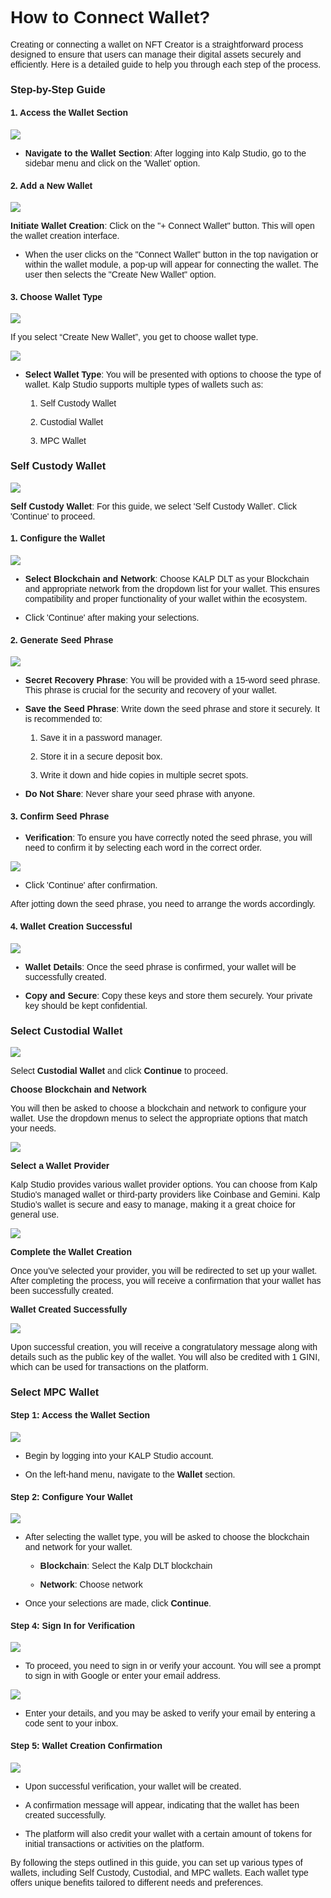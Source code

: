 <style>  body { font-family: "Source Sans 3", sans-serif!important; }</style>
<link href="https://fonts.googleapis.com/css2?family=Source+Sans+3:ital,wght@0,200..900;1,200..900&display=swap" rel="stylesheet">    
<link rel="stylesheet" href="https://fonts.googleapis.com/icon?family=Material+Icons">

# How to Connect Wallet?

Creating or connecting a wallet on NFT Creator is a straightforward process designed to ensure that users can manage their digital assets securely and efficiently. Here is a detailed guide to help you through each step of the process.

### Step-by-Step Guide

#### 1. Access the Wallet Section

![](https://doc-images-kalp-studio.s3.ap-south-1.amazonaws.com/NFT+Creator+Articles+STG/How+to+connect+wallet/cw1.png)

-   **Navigate to the Wallet Section**: After logging into Kalp Studio, go to the sidebar menu and click on the 'Wallet' option.
    

#### 2. Add a New Wallet


![](https://doc-images-kalp-studio.s3.ap-south-1.amazonaws.com/NFT+Creator+Articles+STG/How+to+connect+wallet/cw2.png)

**Initiate Wallet Creation**: Click on the "+ Connect Wallet" button. This will open the wallet creation interface.

-   When the user clicks on the "Connect Wallet" button in the top navigation or within the wallet module, a pop-up will appear for connecting the wallet. The user then selects the "Create New Wallet" option.
    

#### 3. Choose Wallet Type

![](https://doc-images-kalp-studio.s3.ap-south-1.amazonaws.com/NFT+Creator+Articles+STG/How+to+connect+wallet/cw3.png)

If you select “Create New Wallet”, you get to choose wallet type.

![](https://doc-images-kalp-studio.s3.ap-south-1.amazonaws.com/NFT+Creator+Articles+STG/How+to+connect+wallet/cw4.png)

-   **Select Wallet Type**: You will be presented with options to choose the type of wallet. Kalp Studio supports multiple types of wallets such as:
    
    1.  Self Custody Wallet
        
    2.  Custodial Wallet
        
    3.  MPC Wallet
        

### Self Custody Wallet

![](https://doc-images-kalp-studio.s3.ap-south-1.amazonaws.com/NFT+Creator+Articles+STG/How+to+connect+wallet/cw5.jpg)

**Self Custody Wallet**: For this guide, we select 'Self Custody Wallet'. Click 'Continue' to proceed.

#### 1. Configure the Wallet

![](https://doc-images-kalp-studio.s3.ap-south-1.amazonaws.com/NFT+Creator+Articles+STG/How+to+connect+wallet/cw6.jpg)

-   **Select Blockchain and Network**: Choose KALP DLT as your Blockchain and appropriate network from the dropdown list for your wallet. This ensures compatibility and proper functionality of your wallet within the ecosystem.
    
-   Click 'Continue' after making your selections.
    

#### 2. Generate Seed Phrase

![](https://doc-images-kalp-studio.s3.ap-south-1.amazonaws.com/NFT+Creator+Articles+STG/How+to+connect+wallet/cw7.png)

-   **Secret Recovery Phrase**: You will be provided with a 15-word seed phrase. This phrase is crucial for the security and recovery of your wallet.
    
-   **Save the Seed Phrase**: Write down the seed phrase and store it securely. It is recommended to:
    
    1.  Save it in a password manager.
        
    2.  Store it in a secure deposit box.
        
    3.  Write it down and hide copies in multiple secret spots.
        
-   **Do Not Share**: Never share your seed phrase with anyone.
    

#### 3. Confirm Seed Phrase

-   **Verification**: To ensure you have correctly noted the seed phrase, you will need to confirm it by selecting each word in the correct order.

![](https://doc-images-kalp-studio.s3.ap-south-1.amazonaws.com/NFT+Creator+Articles+STG/How+to+connect+wallet/cw8.png)

-   Click 'Continue' after confirmation.
    

After jotting down the seed phrase, you need to arrange the words accordingly.

#### 4. Wallet Creation Successful

![](https://doc-images-kalp-studio.s3.ap-south-1.amazonaws.com/NFT+Creator+Articles+STG/How+to+connect+wallet/cw9.jpg)

-   **Wallet Details**: Once the seed phrase is confirmed, your wallet will be successfully created.
    
-   **Copy and Secure**: Copy these keys and store them securely. Your private key should be kept confidential.
    

### Select Custodial Wallet

![](https://doc-images-kalp-studio.s3.ap-south-1.amazonaws.com/NFT+Creator+Articles+STG/How+to+connect+wallet/cw10.png)

Select **Custodial Wallet** and click **Continue** to proceed.

**Choose Blockchain and Network**

You will then be asked to choose a blockchain and network to configure your wallet. Use the dropdown menus to select the appropriate options that match your needs.


![](https://doc-images-kalp-studio.s3.ap-south-1.amazonaws.com/NFT+Creator+Articles+STG/How+to+connect+wallet/cw11.png)

**Select a Wallet Provider**

Kalp Studio provides various wallet provider options. You can choose from Kalp Studio's managed wallet or third-party providers like Coinbase and Gemini. Kalp Studio’s wallet is secure and easy to manage, making it a great choice for general use.


![](https://doc-images-kalp-studio.s3.ap-south-1.amazonaws.com/NFT+Creator+Articles+STG/How+to+connect+wallet/cw12.png)

**Complete the Wallet Creation**

Once you’ve selected your provider, you will be redirected to set up your wallet. After completing the process, you will receive a confirmation that your wallet has been successfully created.

**Wallet Created Successfully**

![](https://doc-images-kalp-studio.s3.ap-south-1.amazonaws.com/NFT+Creator+Articles+STG/How+to+connect+wallet/cw12.png)

Upon successful creation, you will receive a congratulatory message along with details such as the public key of the wallet. You will also be credited with 1 GINI, which can be used for transactions on the platform.

### Select MPC Wallet

#### Step 1: Access the Wallet Section

![](https://doc-images-kalp-studio.s3.ap-south-1.amazonaws.com/NFT+Creator+Articles+STG/How+to+connect+wallet/cw13.png)

-   Begin by logging into your KALP Studio account.
    
-   On the left-hand menu, navigate to the **Wallet** section.
    

#### Step 2: Configure Your Wallet


![](https://doc-images-kalp-studio.s3.ap-south-1.amazonaws.com/NFT+Creator+Articles+STG/How+to+connect+wallet/cw14.png)

-   After selecting the wallet type, you will be asked to choose the blockchain and network for your wallet.
    
    -   **Blockchain**: Select the Kalp DLT blockchain
        
    -   **Network**: Choose network
        
-   Once your selections are made, click **Continue**.
    

#### Step 4: Sign In for Verification


![](https://doc-images-kalp-studio.s3.ap-south-1.amazonaws.com/NFT+Creator+Articles+STG/How+to+connect+wallet/cw15.png)

-   To proceed, you need to sign in or verify your account. You will see a prompt to sign in with Google or enter your email address.
    


![](https://doc-images-kalp-studio.s3.ap-south-1.amazonaws.com/NFT+Creator+Articles+STG/How+to+connect+wallet/cw16.png)

-   Enter your details, and you may be asked to verify your email by entering a code sent to your inbox.
    

#### Step 5: Wallet Creation Confirmation


![](https://doc-images-kalp-studio.s3.ap-south-1.amazonaws.com/NFT+Creator+Articles+STG/How+to+connect+wallet/cw17.png)

-   Upon successful verification, your wallet will be created.
    
-   A confirmation message will appear, indicating that the wallet has been created successfully.
    
-   The platform will also credit your wallet with a certain amount of tokens for initial transactions or activities on the platform.
    

By following the steps outlined in this guide, you can set up various types of wallets, including Self Custody, Custodial, and MPC wallets. Each wallet type offers unique benefits tailored to different needs and preferences.